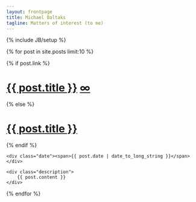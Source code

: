 ```yaml
---
layout: frontpage
title: Michael Baltaks
tagline: Matters of interest (to me)
---
```

{% include JB/setup %}

{% for post in site.posts limit:10 %}

<div class="post-content">
	{% if post.link %}
	<h1><a href="{{ post.link }}">{{ post.title }}</a>&nbsp;<a href="{{ post.url | remove :'.html' }}" title="Permanent link to ‘{{ post.title }}’" class="permalink infinitysymbol">∞</a></h1>
	{% else %}
	<h1><a href="{{ post.url | remove :'.html' }}">{{ post.title }}</a></h1>
	{% endif %}

	<div class="date"><span>{{ post.date | date_to_long_string }}</span></div>

	<div class="description">
		{{ post.content }}
	</div>
</div>

{% endfor %}
